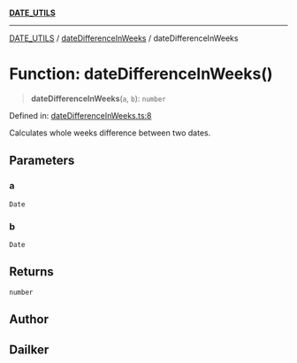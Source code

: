 [**DATE_UTILS**](../../README.md)

***

[DATE_UTILS](../../README.md) / [dateDifferenceInWeeks](../README.md) / dateDifferenceInWeeks

# Function: dateDifferenceInWeeks()

> **dateDifferenceInWeeks**(`a`, `b`): `number`

Defined in: [dateDifferenceInWeeks.ts:8](https://github.com/dailker/everyutil-js/blob/b3e269da55b7d96c15eb37e98c5c4f6b94f05f6f/src/date/dateDifferenceInWeeks.ts#L8)

Calculates whole weeks difference between two dates.

## Parameters

### a

`Date`

### b

`Date`

## Returns

`number`

## Author

## Dailker
